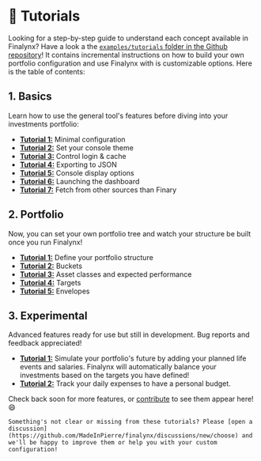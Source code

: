 # 📖 Tutorials

Looking for a step-by-step guide to understand each concept available in Finalynx? Have a look a the [`examples/tutorials` folder in the Github repository](https://github.com/MadeInPierre/finalynx/blob/main/examples/tutorials)! It contains incremental instructions on how to build your own portfolio configuration and use Finalynx with is customizable options. Here is the table of contents:

## 1. Basics
Learn how to use the general tool's features before diving into your investments portfolio:
- [**Tutorial 1:**](https://github.com/MadeInPierre/finalynx/blob/main/examples/tutorials/1_basics/1_minimal.py) Minimal configuration
- [**Tutorial 2:**](https://github.com/MadeInPierre/finalynx/blob/main/examples/tutorials/1_basics/2_theme.py) Set your console theme
- [**Tutorial 3:**](https://github.com/MadeInPierre/finalynx/blob/main/examples/tutorials/1_basics/3_login.py) Control login & cache
- [**Tutorial 4:**](https://github.com/MadeInPierre/finalynx/blob/main/examples/tutorials/1_basics/4_export.py) Exporting to JSON
- [**Tutorial 5:**](https://github.com/MadeInPierre/finalynx/blob/main/examples/tutorials/1_basics/5_display_options.py) Console display options
- [**Tutorial 6:**](https://github.com/MadeInPierre/finalynx/blob/main/examples/tutorials/1_basics/6_dashboard.py) Launching the dashboard
- [**Tutorial 7:**](https://github.com/MadeInPierre/finalynx/blob/main/examples/tutorials/1_basics/7_sources.py) Fetch from other sources than Finary

## 2. Portfolio
Now, you can set your own portfolio tree and watch your structure be built once you run Finalynx!
- [**Tutorial 1:**](https://github.com/MadeInPierre/finalynx/blob/main/examples/tutorials/2_portfolio/1_structure.py) Define your portfolio structure
- [**Tutorial 2:**](https://github.com/MadeInPierre/finalynx/blob/main/examples/tutorials/2_portfolio/2_buckets.py) Buckets
- [**Tutorial 3:**](https://github.com/MadeInPierre/finalynx/blob/main/examples/tutorials/2_portfolio/3_attributes.py) Asset classes and expected performance
- [**Tutorial 4:**](https://github.com/MadeInPierre/finalynx/blob/main/examples/tutorials/2_portfolio/4_targets.py) Targets
- [**Tutorial 5:**](https://github.com/MadeInPierre/finalynx/blob/main/examples/tutorials/2_portfolio/5_envelopes.py) Envelopes

## 3. Experimental

Advanced features ready for use but still in development. Bug reports and feedback appreciated!

- [**Tutorial 1:**](https://github.com/MadeInPierre/finalynx/blob/main/examples/tutorials/3_simulation/1_basics.py) Simulate your portfolio's future by adding your planned life events and salaries. Finalynx will automatically
balance your investments based on the targets you have defined!
- [**Tutorial 2:**](https://github.com/MadeInPierre/finalynx/blob/main/examples/tutorials/4_budget/1_setup.py) Track your daily expenses to have a personal budget.

Check back soon for more features, or [contribute](https://finalynx.readthedocs.io/en/latest/project/contributing.html) to see them appear here! 😄

```{note}
Something's not clear or missing from these tutorials? Please [open a discussion](https://github.com/MadeInPierre/finalynx/discussions/new/choose) and we'll be happy to improve them or help you with your custom configuration!
```
